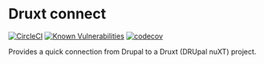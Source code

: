 # Druxt connect

[![CircleCI](https://circleci.com/gh/Realityloop/druxt_connect.svg?style=svg)](https://circleci.com/gh/Realityloop/druxt_connect)
[![Known Vulnerabilities](https://snyk.io//test/github/Realityloop/druxt_connect/badge.svg?targetFile=package.json)](https://snyk.io//test/github/Realityloop/druxt_connect?targetFile=package.json)
[![codecov](https://codecov.io/gh/Realityloop/druxt_connect/branch/develop/graph/badge.svg)](https://codecov.io/gh/Realityloop/druxt_connect)

Provides a quick connection from Drupal to a Druxt (DRUpal nuXT) project.
